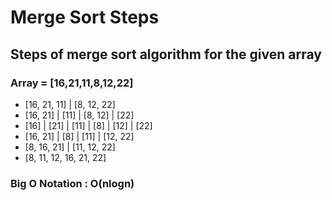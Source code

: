 # Merge Sort Steps

## Steps of merge sort algorithm for the given array

### Array = [16,21,11,8,12,22]

- [16, 21, 11] | [8, 12, 22]
- [16, 21] | [11] | [8, 12] | [22]
- [16] | [21] | [11] | [8] | [12] | [22]
- [16, 21] | [8] | [11] | [12, 22]
- [8, 16, 21] | [11, 12, 22]
- [8, 11, 12, 16, 21, 22]

### Big O Notation : O(nlogn)